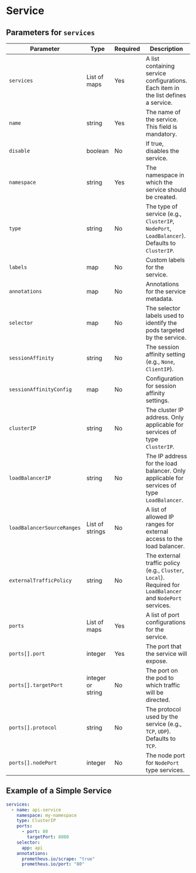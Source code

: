 # Service

## Parameters for `services`

| Parameter                  | Type              | Required | Description                                                                                                  |
| -------------------------- | ----------------- | -------- | ------------------------------------------------------------------------------------------------------------ |
| `services`                 | List of maps      | Yes      | A list containing service configurations. Each item in the list defines a service.                           |
| `name`                     | string            | Yes      | The name of the service. This field is mandatory.                                                            |
| `disable`                  | boolean           | No       | If true, disables the service.                                                                               |
| `namespace`                | string            | Yes      | The namespace in which the service should be created.                                                        |
| `type`                     | string            | No       | The type of service (e.g., `ClusterIP`, `NodePort`, `LoadBalancer`). Defaults to `ClusterIP`.                |
| `labels`                   | map               | No       | Custom labels for the service.                                                                               |
| `annotations`              | map               | No       | Annotations for the service metadata.                                                                        |
| `selector`                 | map               | No       | The selector labels used to identify the pods targeted by the service.                                       |
| `sessionAffinity`          | string            | No       | The session affinity setting (e.g., `None`, `ClientIP`).                                                     |
| `sessionAffinityConfig`    | map               | No       | Configuration for session affinity settings.                                                                 |
| `clusterIP`                | string            | No       | The cluster IP address. Only applicable for services of type `ClusterIP`.                                    |
| `loadBalancerIP`           | string            | No       | The IP address for the load balancer. Only applicable for services of type `LoadBalancer`.                   |
| `loadBalancerSourceRanges` | List of strings   | No       | A list of allowed IP ranges for external access to the load balancer.                                        |
| `externalTrafficPolicy`    | string            | No       | The external traffic policy (e.g., `Cluster`, `Local`). Required for `LoadBalancer` and `NodePort` services. |
| `ports`                    | List of maps      | Yes      | A list of port configurations for the service.                                                               |
| `ports[].port`             | integer           | Yes      | The port that the service will expose.                                                                       |
| `ports[].targetPort`       | integer or string | No       | The port on the pod to which traffic will be directed.                                                       |
| `ports[].protocol`         | string            | No       | The protocol used by the service (e.g., `TCP`, `UDP`). Defaults to `TCP`.                                    |
| `ports[].nodePort`         | integer           | No       | The node port for `NodePort` type services.                                                                  |

## Example of a Simple Service

```yaml
services:
  - name: api-service
    namespace: my-namespace
    type: ClusterIP
    ports:
      - port: 80
        targetPort: 8080
    selector:
      app: api
    annotations:
      prometheus.io/scrape: "true"
      prometheus.io/port: "80"
```
